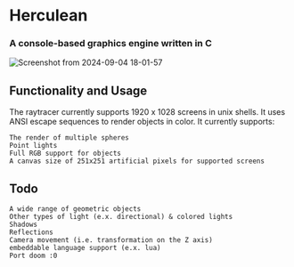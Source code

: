 # Herculean
### A console-based graphics engine written in C
![Screenshot from 2024-09-04 18-01-57](https://github.com/user-attachments/assets/0ddad117-3942-41bd-b36c-ea2b02c1aca5)

## Functionality and Usage
The raytracer currently supports 1920 x 1028 screens in unix shells. It uses ANSI escape sequences to render objects in color. It currently supports: 
```
The render of multiple spheres
Point lights
Full RGB support for objects
A canvas size of 251x251 artificial pixels for supported screens
```

## Todo
```
A wide range of geometric objects
Other types of light (e.x. directional) & colored lights
Shadows
Reflections
Camera movement (i.e. transformation on the Z axis)
embeddable language support (e.x. lua)
Port doom :0
```
